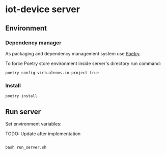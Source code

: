 # iot-device server

## Environment

### Dependency manager

As packaging and dependency management system use [Poetry](https://python-poetry.org/).

To force Poetry store environment inside server's directory run command:
```shell
poetry config virtualenvs.in-project true
```

### Install

```shell
poetry install
```

## Run server

Set environment variables:

TODO: Update after implementation

```shell
```

```shell
bash run_server.sh
```
